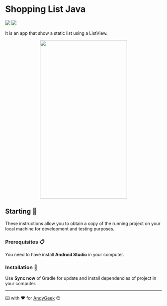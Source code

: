 # Shopping List Java

![](https://img.shields.io/badge/Made%20with-Android%20Studio-brightgreen) ![](https://img.shields.io/badge/Made%20with-Java-purple)

It is an app that show a static list using a ListView.

<div align="center"><img src="https://imgur.com/oLd7gE1.gif" width="280" height="510" align="middle"/></div>

## Starting 🚀

These instructions allow you to obtain a copy of the running project on your local machine for development and testing purposes.

### Prerequisites 📋

You need to have install **Android Studio** in your computer.

### Installation 🔧

Use **Sync now** of Gradle for update and install dependencies of project in your computer.

------

⌨️ with ❤️ for [AndyGeek](https://github.com/andygeek) 😊
